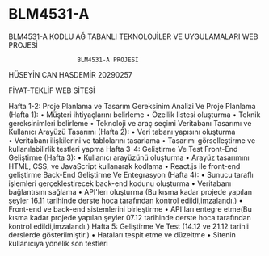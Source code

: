 # BLM4531-A
BLM4531-A KODLU AĞ TABANLI TEKNOLOJİLER VE UYGULAMALARI WEB PROJESİ



                       BLM4531-A PROJESİ
 
HÜSEYİN CAN HASDEMİR 20290257 

FİYAT-TEKLİF WEB SİTESİ    

Hafta 1-2: Proje Planlama ve Tasarım 
Gereksinim Analizi Ve Proje Planlama (Hafta 1): 
•	Müşteri ihtiyaçlarını belirleme 
•	Özellik listesi oluşturma 
•	Teknik gereksinimleri belirleme 
•	Teknoloji ve araç seçimi 
Veritabanı Tasarımı ve Kullanıcı Arayüzü Tasarımı (Hafta 2): 
•	Veri tabanı yapısını oluşturma  
•	Veritabanı ilişkilerini ve tablolarını tasarlama 
•	Tasarımı görselleştirme ve kullanılabilirlik testleri yapma 
Hafta 3-4: Geliştirme Ve Test 
Front-End Geliştirme (Hafta 3): 
•	Kullanıcı arayüzünü oluşturma 
•	Arayüz tasarımını HTML, CSS, ve JavaScript kullanarak kodlama 
•	React.js ile front-end geliştirme 
Back-End Geliştirme Ve Entegrasyon (Hafta 4): 
•	Sunucu taraflı işlemleri gerçekleştirecek back-end kodunu oluşturma 
•	Veritabanı bağlantısını sağlama 
•	API'lerı oluşturma (Bu kısma kadar projede yapılan şeyler 16.11 tarihinde derste hoca tarafından kontrol edildi,imzalandı.)
•	Front-end ve back-end sistemlerini birleştirme 
•	API'ları entegre etme(Bu kısma kadar projede yapılan şeyler 07.12 tarihinde derste hoca tarafından kontrol edildi,imzalandı.) 
Hafta 5: Geliştirme Ve Test (14.12 ve 21.12 tarihli derslerde gösterilmiştir.)
•	Hataları tespit etme ve düzeltme 
•	Sitenin kullanıcıya yönelik son testleri 



